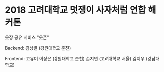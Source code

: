 # 2018 고려대학교 멋쟁이 사자처럼 연합 해커톤

옷장 공유 서비스 "옷픈"

Backend: 김상열 (강원대학교 춘천)

Frontend: 고유미 이상은 (강원대학교 춘천) 손지연 (고려대학교 서울) 김지우 (강남대학교)
